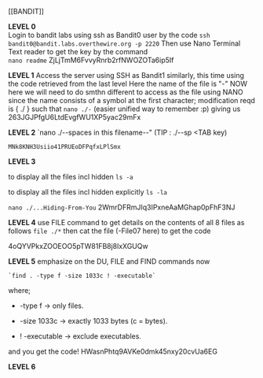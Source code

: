 [[BANDIT]]


**LEVEL 0**  
Login to bandit labs using ssh as Bandit0 user by the code 
	`ssh bandit0@bandit.labs.overthewire.org -p 2220` 
Then use Nano Terminal Text reader to get the key by the command  
	`nano readme`
	ZjLjTmM6FvvyRnrb2rfNWOZOTa6ip5If



**LEVEL 1** 
Access the server using SSH as Bandit1 similarly, this time using the code retrieved from the last level
Here the name of the file is "-" NOW here we will need to do smthn different to access as the file using NANO since the name consists of a symbol at the first character; modification reqd is { ./  }
such that
	`nano ./-`       (easier unified way to remember :p)
giving us
	263JGJPfgU6LtdEvgfWU1XP5yac29mFx

**LEVEL 2** 
	`nano ./--spaces in this filename--"
	(TIP : ./--sp   <TAB key)
	
	MNk8KNH3Usiio41PRUEoDFPqfxLPlSmx

**LEVEL 3** 


to display all the files incl hidden
`ls -a` 


to display all the files incl hidden explicitly
`ls -la`

`nano ./...Hiding-From-You`
2WmrDFRmJIq3IPxneAaMGhap0pFhF3NJ


**LEVEL 4**
use FILE command to get details on the contents of all 8 files as follows
	`file ./*`
 then cat the file (-File07 here) to get the code 
 
4oQYVPkxZOOEOO5pTW81FB8j8lxXGUQw


**LEVEL 5**
emphasize on the DU, FILE and FIND commands now

	`find . -type f -size 1033c ! -executable`
where;
- -type f → only files.

- -size 1033c → exactly 1033 bytes (c = bytes).

- ! -executable → exclude executables.

and you get the code!
HWasnPhtq9AVKe0dmk45nxy20cvUa6EG

**LEVEL 6**

